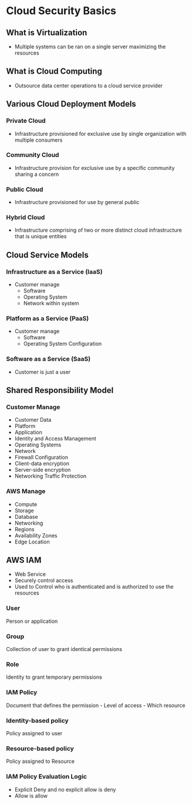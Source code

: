# Cloud Security Basics

## What is Virtualization

- Multiple systems can be ran on a single server maximizing the resources

## What is Cloud Computing

- Outsource data center operations to a cloud service provider

## Various Cloud Deployment Models

### Private Cloud

- Infrastructure provisioned for exclusive use by single organization with multiple consumers

### Community Cloud

- Infrastructure provision for exclusive use by a specific community sharing a concern

### Public Cloud

- Infrastructure provisioned for use by general public

### Hybrid Cloud

- Infrastructure comprising of two or more distinct cloud infrastructure that is unique entities

## Cloud Service Models

### Infrastructure as a Service (IaaS)

- Customer manage
    - Software
    - Operating System
    - Network within system

### Platform as a Service (PaaS)

- Customer manage
    - Software
    - Operating System Configuration

### Software as a Service (SaaS)

- Customer is just a user

## Shared Responsibility Model

### Customer Manage

- Customer Data
- Platform
- Application
- Identity and Access Management
- Operating Systems
- Network
- Firewall Configuration
- Client-data encryption
- Server-side encryption
- Networking Traffic Protection

### AWS Manage

- Compute
- Storage
- Database
- Networking
- Regions
- Availability Zones
- Edge Location

## AWS IAM

- Web Service
- Securely control access
- Used to Control who is authenticated and is authorized to use the resources

### User

Person or application

### Group

Collection of user to grant identical permissions

### Role

Identity to grant temporary permissions

### IAM Policy

Document that defines the permission
    - Level of access
    - Which resource

### Identity-based policy

Policy assigned to user

### Resource-based policy

Policy assigned to Resource

### IAM Policy Evaluation Logic

- Explicit Deny and no explicit allow is deny
- Allow is allow

